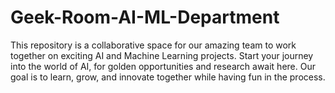 # Geek-Room-AI-ML-Department
This repository is a collaborative space for our amazing team to work together on exciting AI and Machine Learning projects. Start your journey into the world of AI, for golden opportunities and research await here. Our goal is to learn, grow, and innovate together while having fun in the process.
